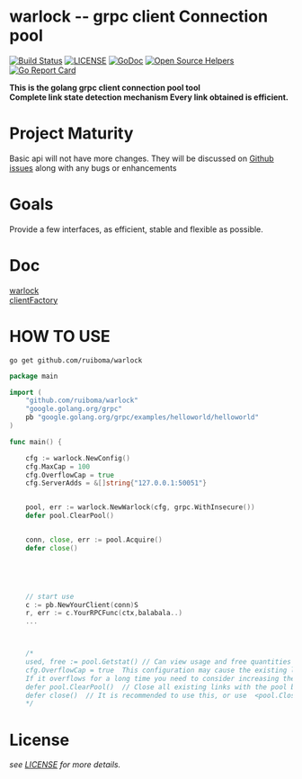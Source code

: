# warlock -- grpc client Connection pool
[![Build Status](https://travis-ci.com/ruiboma/warlock.svg?branch=master)](https://travis-ci.com/ruiboma/warlock)
[![LICENSE](https://img.shields.io/badge/licence-Apache%202.0-brightgreen.svg?style=flat-square)](https://github.com/ruiboma/warlock/blob/master/LICENSE)
[![GoDoc](https://godoc.org/github.com/ruiboma/warlock?status.svg)](https://godoc.org/github.com/ruiboma/warlock)
[![Open Source Helpers](https://www.codetriage.com/ruiboma/warlock/badges/users.svg)](https://www.codetriage.com/ruiboma/warlock)
[![Go Report Card](https://goreportcard.com/badge/github.com/ruiboma/warlock)](https://goreportcard.com/report/github.com/ruiboma/warlock)
<!-- [![GoDoc](https://godoc.org/github.com/ruiboma/warlock/clientfactory?status.svg)](https://godoc.org/github.com/ruiboma/warlock/clientfactory) -->


**This is the golang grpc client connection pool tool**\
**Complete link state detection mechanism Every link obtained is efficient.**

# Project Maturity
Basic api will not have more changes.
They will be discussed on [Github issues](https://github.com/ruiboma/warlock/issues) along with any bugs or enhancements

# Goals
Provide a few interfaces, as efficient, stable and flexible as possible.

# Doc
[warlock](https://godoc.org/github.com/ruiboma/warlock)\
[clientFactory](https://godoc.org/github.com/ruiboma/warlock/clientfactory)

# HOW TO USE
```shell
go get github.com/ruiboma/warlock
```
```go
package main

import (
	"github.com/ruiboma/warlock"
	"google.golang.org/grpc"
	pb "google.golang.org/grpc/examples/helloworld/helloworld"
)

func main() {

	cfg := warlock.NewConfig()
	cfg.MaxCap = 100
	cfg.OverflowCap = true      
	cfg.ServerAdds = &[]string{"127.0.0.1:50051"}


	pool, err := warlock.NewWarlock(cfg, grpc.WithInsecure())
	defer pool.ClearPool()


	conn, close, err := pool.Acquire()
	defer close()


	


	// start use
	c := pb.NewYourClient(conn)S
	r, err := c.YourRPCFunc(ctx,balabala..)
    ...



    /*
	used, free := pool.Getstat() // Can view usage and free quantities
	cfg.OverflowCap = true  This configuration may cause the existing link to exceed the total number set.
	If it overflows for a long time you need to consider increasing the value of cap.
	defer pool.ClearPool()  // Close all existing links with the pool before exiting the program
	defer close()  // It is recommended to use this, or use  <pool.Close(conn)> func
    */
```

# License
*see [LICENSE](https://github.com/ruiboma/warlock/blob/master/LICENSE) for more details.*